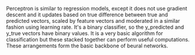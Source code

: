 Perceptron is similar to regression models, except it does not use
gradient descent and it updates based on true difference between
true and predicted vectors, scaled by feature vectors and moderated in a similar fashion using learning rate.
It's a binary classifier, so the y_predicted and y_true vectors have binary values. It is a very basic algorithm for classification but these stacked together can perform useful computations. These arrangements form the basic backbone of beural networks.